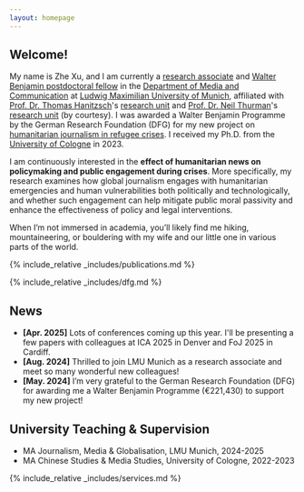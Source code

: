 ```yaml
---
layout: homepage
---
```


## Welcome!

My name is Zhe Xu, and I am currently a [research associate](https://www.ifkw.uni-muenchen.de/organisation/personen/mitarbeiter/xu_zhe/index.html) and [Walter Benjamin postdoctoral fellow](https://www.dfg.de/en/research-funding/funding-opportunities/programmes/individual/walter-benjamin) in the [Department of Media and Communication](https://www.ifkw.uni-muenchen.de/index.html) at [Ludwig Maximilian University of Munich](https://www.lmu.de/en/), affiliated with [Prof. Dr. Thomas Hanitzsch](https://www.ifkw.uni-muenchen.de/organisation/personen/professoren/hanitzsch_thomas/index.html)'s [research unit](https://www.en.ifkw.uni-muenchen.de/research/chairs/hanitzsch/index.html) and [Prof. Dr. Neil Thurman](https://neilthurman.com/)'s [research unit](https://www.ifkw.uni-muenchen.de/lehrbereiche/thurman/index.html) (by courtesy). I was awarded a Walter Benjamin Programme by the German Research Foundation (DFG) for my new project on [humanitarian journalism in refugee crises](https://gepris.dfg.de/gepris/projekt/539233881?context=projekt&task=showDetail&id=539233881&). I received my Ph.D. from the [University of Cologne](https://portal.uni-koeln.de/es/uoc-home) in 2023.

I am continuously interested in the **effect of humanitarian news on policymaking and public engagement during crises**. More specifically, my research examines how global journalism engages with humanitarian emergencies and human vulnerabilities both politically and technologically, and whether such engagement can help mitigate public moral passivity and enhance the effectiveness of policy and legal interventions.

When I’m not immersed in academia, you’ll likely find me hiking, mountaineering, or bouldering with my wife and our little one in various parts of the world.

{% include_relative _includes/publications.md %}

{% include_relative _includes/dfg.md %}

## News
- **[Apr. 2025]** Lots of conferences coming up this year. I'll be presenting a few papers with colleagues at ICA 2025 in Denver and FoJ 2025 in Cardiff.
- **[Aug. 2024]** Thrilled to join LMU Munich as a research associate and meet so many wonderful new colleagues!
- **[May. 2024]** I’m very grateful to the German Research Foundation (DFG) for awarding me a Walter Benjamin Programme (€221,430) to support my new project!

## University Teaching & Supervision

- MA Journalism, Media & Globalisation, LMU Munich, 2024-2025
- MA Chinese Studies & Media Studies, University of Cologne, 2022-2023

{% include_relative _includes/services.md %}
